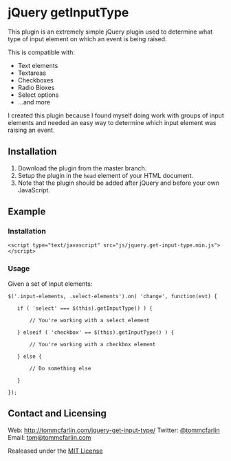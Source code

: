# jQuery getInputType

This plugin is an extremely simple jQuery plugin used to determine what type of input element on which an event is being raised.

This is compatible with:

* Text elements
* Textareas
* Checkboxes
* Radio Bioxes
* Select options
* ...and more

I created this plugin because I found myself doing work with groups of input elements and needed an easy way to determine which
input element was raising an event.

## Installation

1. Download the plugin from the master branch.
2. Setup the plugin in the `head` element of your HTML document.
3. Note that the plugin should be added after jQuery and before your own JavaScript.

## Example

### Installation

`<script type="text/javascript" src="js/jquery.get-input-type.min.js"></script>`

### Usage

Given a set of input elements:

```
$('.input-elements, .select-elements').on( 'change', function(evt) {

   if ( 'select' === $(this).getInputType() ) {

       // You're working with a select element

   } elseif ( 'checkbox' == $(this).getInputType() ) {

       // You're working with a checkbox element

   } else {

       // Do something else

   }

});
```

## Contact and Licensing

Web:      http://tommcfarlin.com/jquery-get-input-type/
Twitter:  [@tommcfarlin](http://twitter.com/tommcfarlin)
Email:    [tom@tommcfarlin.com](http://tommcfarlin.com/contact)

Realeased under the [MIT License](http://www.opensource.org/licenses/mit-license.php)
